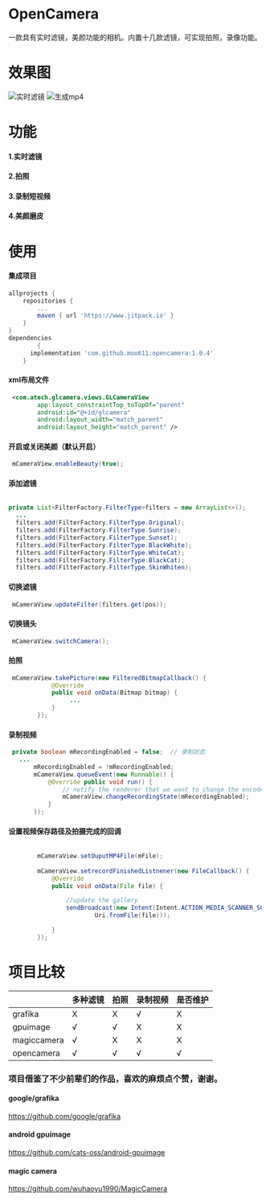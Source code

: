 # OpenCamera
一款具有实时滤镜，美颜功能的相机。内置十几款滤镜，可实现拍照，录像功能。

# 效果图
![实时滤镜](https://github.com/moo611/OpenCamera/blob/master/images/tu1.jpg "实时滤镜")
![生成mp4](https://github.com/moo611/OpenCamera/blob/master/images/tu3.gif "生成mp4")

# 功能
#### 1.实时滤镜
#### 2.拍照
#### 3.录制短视频
#### 4.美颜磨皮
#### 
# 使用
#### 集成项目
```gradle
allprojects {
    repositories {
        ...
        maven { url 'https://www.jitpack.io' }
    }
}
dependencies 
        {
	  implementation 'com.github.moo611:opencamera:1.0.4'
	}
```
#### xml布局文件
```xml
 <com.atech.glcamera.views.GLCameraView
        app:layout_constraintTop_toTopOf="parent"
        android:id="@+id/glcamera"
        android:layout_width="match_parent"
        android:layout_height="match_parent" />
```
#### 开启或关闭美颜（默认开启）
```java
 mCameraView.enableBeauty(true);
```

#### 添加滤镜

```java

private List<FilterFactory.FilterType>filters = new ArrayList<>();
  ...
  filters.add(FilterFactory.FilterType.Original);
  filters.add(FilterFactory.FilterType.Sunrise);
  filters.add(FilterFactory.FilterType.Sunset);
  filters.add(FilterFactory.FilterType.BlackWhite);
  filters.add(FilterFactory.FilterType.WhiteCat);
  filters.add(FilterFactory.FilterType.BlackCat);
  filters.add(FilterFactory.FilterType.SkinWhiten);

```

#### 切换滤镜
```java
 mCameraView.updateFilter(filters.get(pos));
```

#### 切换镜头
```java
 mCameraView.switchCamera();
```

#### 拍照

```java
 mCameraView.takePicture(new FilteredBitmapCallback() {
            @Override
            public void onData(Bitmap bitmap) {
                 ...
            }
        });
```

#### 录制视频
```java
 private boolean mRecordingEnabled = false;  // 录制状态
   ...
       mRecordingEnabled = !mRecordingEnabled;
       mCameraView.queueEvent(new Runnable() {
           @Override public void run() {
               // notify the renderer that we want to change the encoder's state
               mCameraView.changeRecordingState(mRecordingEnabled);
           }
       });
```

#### 设置视频保存路径及拍摄完成的回调
```java
 
        mCameraView.setOuputMP4File(mFile);
       
        mCameraView.setrecordFinishedListnener(new FileCallback() {
            @Override
            public void onData(File file) {

                //update the gallery
                sendBroadcast(new Intent(Intent.ACTION_MEDIA_SCANNER_SCAN_FILE,
                        Uri.fromFile(file)));

            }
        });
```


# 项目比较
|       | 多种滤镜  | 拍照  | 录制视频  |  是否维护  |
|------| ------------ | ------------ | ------------ | ------------ |
|grafika|   X |X  |  √ | X |
| gpuimage | √ | √ | X |X|
|magiccamera| √  |  X | X  |X|
|opencamera|  √ | √   | √   |√ |

### 项目借鉴了不少前辈们的作品，喜欢的麻烦点个赞，谢谢。
#### google/grafika 
https://github.com/google/grafika
#### android gpuimage
https://github.com/cats-oss/android-gpuimage
#### magic camera
https://github.com/wuhaoyu1990/MagicCamera

